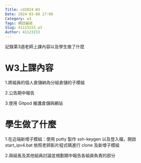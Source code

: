 ```yaml
---
Title: cd2024 W3
Date: 2024-03-08 17:00
Category: w3
Tags: 網誌編寫
Slug: 41123153_w3
Author: 41123153
---
```


記錄第3週老師上課內容以及學生做了什麼

<!-- PELICAN_END_SUMMARY -->

# W3上課內容

1.將組員的個人倉儲納為分組倉儲的子模組

2.公告期中報告

3.使用 Gitpod 維護倉儲與網站

# 學生做了什麼

1.在近端新增子模組：使用 putty 製作 ssh-keygen 以及登入檔，開啟 start_ipv4.bat 依照老師影片程式碼進行 clone 及新增子模組

2.與組長及其他組員討論並規劃期中報告各組員負責的部分